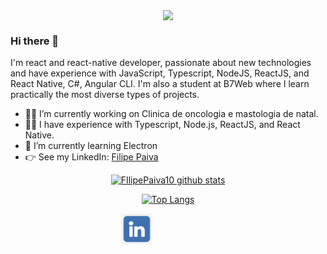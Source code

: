 
<div style="align-items: center; display: flex; justify-content: center;">
  <img src="https://media-exp1.licdn.com/dms/image/C4D16AQEXNxSda8XouQ/profile-displaybackgroundimage-shrink_200_800/0/1632946868981?e=1639008000&v=beta&t=kXc3X7pwoP3HEkjz2WDZkhdvzTD1G5AckA3_1ruz3uk" >
</div>

### Hi there 👋

I'm react and react-native developer, passionate about new technologies and have experience with JavaScript, Typescript, NodeJS, ReactJS, and React Native, C#, Angular CLI. I'm also a student at B7Web where I learn practically the most diverse types of projects.

- 👨‍💻 I’m currently working on Clinica de oncologia e mastologia de natal.
- 🙅‍♂️ I have experience with Typescript, Node.js, ReactJS, and React Native.
- 🌱 I’m currently learning Electron
- 👉 See my LinkedIn: [Filipe Paiva](https://www.linkedin.com/in/filipepaiva10)

<div align="center" >
  
[![FIlipePaiva10 github stats](https://github-readme-stats.vercel.app/api?username=FilipePaiva10&show_icons=true&theme=radical&bg_color=30,0d0d0d,191919&title_color=fff&text_color=fff&icon_color=79ff97)](https://github.com/anuraghazra/github-readme-stats)
  
[![Top Langs](https://github-readme-stats.vercel.app/api/top-langs/?username=FilipePaiva10&layout=compact&theme=radical&bg_color=30,0d0d0d,191919&title_color=fff&text_color=fff&icon_color=79ff97)](https://github.com/anuraghazra/github-readme-stats)

<div style="align-self: center;align-items: center; display: flex; justify-content: space-between; width: 150px;" >
  <a href="https://www.linkedin.com/in/filipepaiva10">
    <img src="https://github.com/FilipePaiva10/FIlipePaiva10/blob/main/github/likedin.png?raw=true" alt="LinkedIn" height="50">
  </a>
</div>

</div>


<!--
**FilipePaiva10/FIlipePaiva10** is a ✨ _special_ ✨ repository because its `README.md` (this file) appears on your GitHub profile.

Here are some ideas to get you started:

- 🔭 I’m currently working on ...
- 🌱 I’m currently learning ...
- 👯 I’m looking to collaborate on ...
- 🤔 I’m looking for help with ...
- 💬 Ask me about ...
- 📫 How to reach me: ...
- 😄 Pronouns: ...
- ⚡ Fun fact: ...
-->
